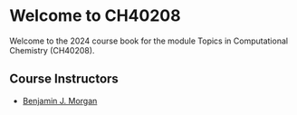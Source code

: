 # Welcome to CH40208

Welcome to the 2024 course book for the module Topics in Computational Chemistry (CH40208). 

## Course Instructors

- [Benjamin J. Morgan](mailto:b.j.morgan@bath.ac.uk)
